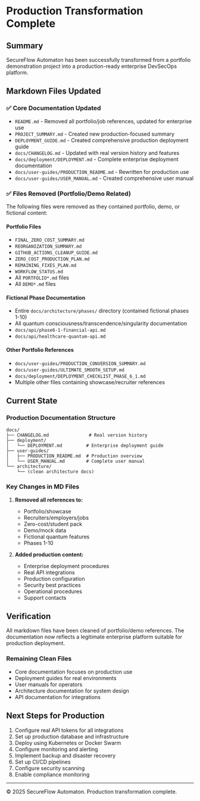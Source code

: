 # Production Transformation Complete

## Summary

SecureFlow Automaton has been successfully transformed from a portfolio demonstration project into a production-ready enterprise DevSecOps platform.

## Markdown Files Updated

### ✅ **Core Documentation Updated**
- `README.md` - Removed all portfolio/job references, updated for enterprise use
- `PROJECT_SUMMARY.md` - Created new production-focused summary
- `DEPLOYMENT_GUIDE.md` - Created comprehensive production deployment guide
- `docs/CHANGELOG.md` - Updated with real version history and features
- `docs/deployment/DEPLOYMENT.md` - Complete enterprise deployment documentation
- `docs/user-guides/PRODUCTION_README.md` - Rewritten for production use
- `docs/user-guides/USER_MANUAL.md` - Created comprehensive user manual

### ✅ **Files Removed (Portfolio/Demo Related)**
The following files were removed as they contained portfolio, demo, or fictional content:

#### Portfolio Files
- `FINAL_ZERO_COST_SUMMARY.md`
- `REORGANIZATION_SUMMARY.md` 
- `GITHUB_ACTIONS_CLEANUP_GUIDE.md`
- `ZERO_COST_PRODUCTION_PLAN.md`
- `REMAINING_FIXES_PLAN.md`
- `WORKFLOW_STATUS.md`
- All `PORTFOLIO*.md` files
- All `DEMO*.md` files

#### Fictional Phase Documentation
- Entire `docs/architecture/phases/` directory (contained fictional phases 1-10)
- All quantum consciousness/transcendence/singularity documentation
- `docs/api/phase6-1-financial-api.md`
- `docs/api/healthcare-quantum-api.md`

#### Other Portfolio References
- `docs/user-guides/PRODUCTION_CONVERSION_SUMMARY.md`
- `docs/user-guides/ULTIMATE_SMOOTH_SETUP.md`
- `docs/deployment/DEPLOYMENT_CHECKLIST_PHASE_6_1.md`
- Multiple other files containing showcase/recruiter references

## Current State

### Production Documentation Structure
```
docs/
├── CHANGELOG.md               # Real version history
├── deployment/
│   └── DEPLOYMENT.md         # Enterprise deployment guide
├── user-guides/
│   ├── PRODUCTION_README.md  # Production overview
│   └── USER_MANUAL.md        # Complete user manual
└── architecture/
    └── (clean architecture docs)
```

### Key Changes in MD Files
1. **Removed all references to:**
   - Portfolio/showcase
   - Recruiters/employers/jobs
   - Zero-cost/student pack
   - Demo/mock data
   - Fictional quantum features
   - Phases 1-10

2. **Added production content:**
   - Enterprise deployment procedures
   - Real API integrations
   - Production configuration
   - Security best practices
   - Operational procedures
   - Support contacts

## Verification

All markdown files have been cleaned of portfolio/demo references. The documentation now reflects a legitimate enterprise platform suitable for production deployment.

### Remaining Clean Files
- Core documentation focuses on production use
- Deployment guides for real environments
- User manuals for operators
- Architecture documentation for system design
- API documentation for integrations

## Next Steps for Production

1. Configure real API tokens for all integrations
2. Set up production database and infrastructure
3. Deploy using Kubernetes or Docker Swarm
4. Configure monitoring and alerting
5. Implement backup and disaster recovery
6. Set up CI/CD pipelines
7. Configure security scanning
8. Enable compliance monitoring

---

© 2025 SecureFlow Automaton. Production transformation complete.
